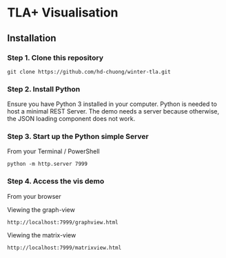# TLA+ Visualisation

## Installation

### Step 1. Clone this repository
~~~
git clone https://github.com/hd-chuong/winter-tla.git
~~~
### Step 2. Install Python
Ensure you have Python 3 installed in your computer. Python is needed to host a minimal REST Server. The demo needs a server because otherwise, the JSON loading component does not work.

### Step 3. Start up the Python simple Server

From your Terminal / PowerShell
~~~
python -m http.server 7999
~~~

### Step 4. Access the vis demo

From your browser

Viewing the graph-view
~~~
http://localhost:7999/graphview.html
~~~


Viewing the matrix-view
~~~
http://localhost:7999/matrixview.html
~~~
